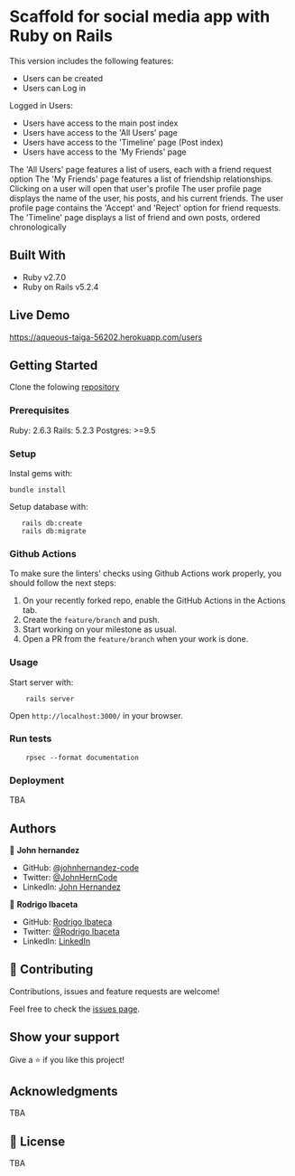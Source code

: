 # Scaffold for social media app with Ruby on Rails

This version includes the following features:

- Users can be created
- Users can Log in

Logged in Users:
- Users have access to the main post index
- Users have access to the 'All Users' page
- Users have access to the 'Timeline' page (Post index)
- Users have access to the 'My Friends' page

The 'All Users' page features a list of users, each with a friend request option
The 'My Friends' page features a list of friendship relationships. Clicking on a user will open that user's profile
The user profile page displays the name of the user, his posts, and his current friends.
The user profile page contains the 'Accept' and 'Reject' option for friend requests.
The 'Timeline' page displays a list of friend and own posts, ordered chronologically

## Built With

- Ruby v2.7.0
- Ruby on Rails v5.2.4

## Live Demo

https://aqueous-taiga-56202.herokuapp.com/users


## Getting Started

Clone the folowing [repository](https://github.com/RokoVarano/ror-social-scaffold)

### Prerequisites

Ruby: 2.6.3
Rails: 5.2.3
Postgres: >=9.5

### Setup

Instal gems with:

```
bundle install
```

Setup database with:

```
   rails db:create
   rails db:migrate
```

### Github Actions

To make sure the linters' checks using Github Actions work properly, you should follow the next steps:

1. On your recently forked repo, enable the GitHub Actions in the Actions tab.
2. Create the `feature/branch` and push.
3. Start working on your milestone as usual.
4. Open a PR from the `feature/branch` when your work is done.


### Usage

Start server with:

```
    rails server
```

Open `http://localhost:3000/` in your browser.

### Run tests

```
    rpsec --format documentation
```

### Deployment

TBA

## Authors

:bust_in_silhouette: **John hernandez**
- GitHub: [@johnhernandez-code](https://github.com/johnhernandez-code)
- Twitter: [@JohnHernCode](https://twitter.com/JohnHernCode)
- LinkedIn: [John Hernandez](https://www.linkedin.com/in/john-hernandez-56a7821b8/)

:bust_in_silhouette: **Rodrigo Ibaceta**
- GitHub: [Rodrigo Ibateca](https://github.com/RokoVarano/)
- Twitter: [@Rodrigo Ibaceta](https://twitter.com/RodrigoIbacet11)
- LinkedIn: [LinkedIn](https://www.linkedin.com/in/rodrigo-ibaceta-a8657611a/)

## 🤝 Contributing

Contributions, issues and feature requests are welcome!

Feel free to check the [issues page](issues/).

## Show your support

Give a ⭐️ if you like this project!

## Acknowledgments

TBA

## 📝 License

TBA

